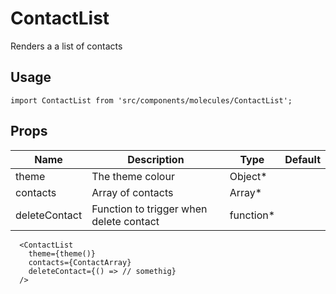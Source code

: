 # ContactList
Renders a  a list of contacts

## Usage

```
import ContactList from 'src/components/molecules/ContactList';
```

## Props


| Name | Description | Type | Default |
|------|-------------|------|---------|
| theme | The theme colour | Object* |    |
| contacts | Array of contacts | Array* |  |
| deleteContact | Function to trigger when delete contact | function* |   |

```
  <ContactList
    theme={theme()}
    contacts={ContactArray}
    deleteContact={() => // somethig}
  />

```